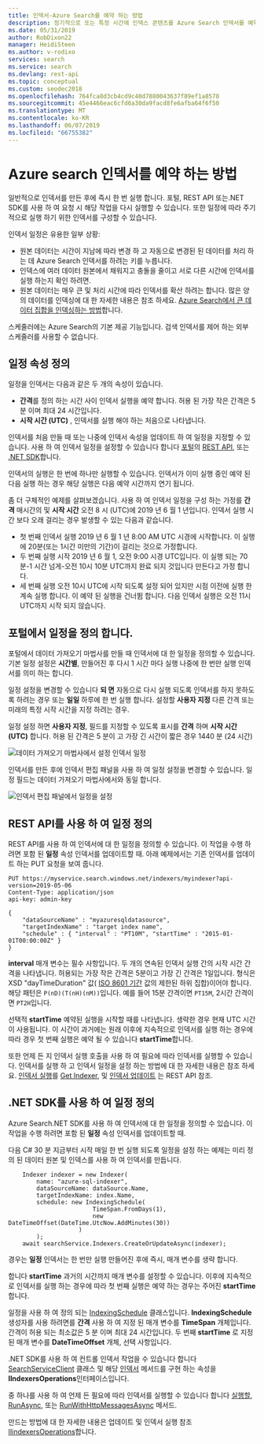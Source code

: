 ```yaml
---
title: 인덱서-Azure Search를 예약 하는 방법
description: 정기적으로 또는 특정 시간에 인덱스 콘텐츠를 Azure Search 인덱서를 예약 합니다.
ms.date: 05/31/2019
author: RobDixon22
manager: HeidiSteen
ms.author: v-rodixo
services: search
ms.service: search
ms.devlang: rest-api
ms.topic: conceptual
ms.custom: seodec2018
ms.openlocfilehash: 764fca8d3cb4cd9c40d7880043637f89ef1a8578
ms.sourcegitcommit: 45e4466eac6cfd6a30da9facd8fe6afba64f6f50
ms.translationtype: MT
ms.contentlocale: ko-KR
ms.lasthandoff: 06/07/2019
ms.locfileid: "66755382"
---
```

# <a name="how-to-schedule-indexers-for-azure-search"></a>Azure search 인덱서를 예약 하는 방법
일반적으로 인덱서를 만든 후에 즉시 한 번 실행 합니다. 포털, REST API 또는.NET SDK를 사용 하 여 요청 시 해당 작업을 다시 실행할 수 있습니다. 또한 일정에 따라 주기적으로 실행 하기 위한 인덱서를 구성할 수 있습니다.

인덱서 일정은 유용한 일부 상황:

* 원본 데이터는 시간이 지남에 따라 변경 하 고 자동으로 변경된 된 데이터를 처리 하는 데 Azure Search 인덱서를 하려는 키를 누릅니다.
* 인덱스에 여러 데이터 원본에서 채워지고 충돌을 줄이고 서로 다른 시간에 인덱서를 실행 하는지 확인 하려면.
* 원본 데이터는 매우 큰 및 처리 시간에 따라 인덱서를 확산 하려는 합니다. 많은 양의 데이터를 인덱싱에 대 한 자세한 내용은 참조 하세요. [Azure Search에서 큰 데이터 집합을 인덱싱하는 방법](search-howto-large-index.md)합니다.

스케줄러에는 Azure Search의 기본 제공 기능입니다. 검색 인덱서를 제어 하는 외부 스케줄러를 사용할 수 없습니다.

## <a name="define-schedule-properties"></a>일정 속성 정의

일정을 인덱서는 다음과 같은 두 개의 속성이 있습니다.
* **간격**를 정의 하는 시간 사이 인덱서 실행을 예약 합니다. 허용 된 가장 작은 간격은 5 분 이며 최대 24 시간입니다.
* **시작 시간 (UTC)** , 인덱서를 실행 해야 하는 처음으로 나타냅니다.

인덱서를 처음 만들 때 또는 나중에 인덱서 속성을 업데이트 하 여 일정을 지정할 수 있습니다. 사용 하 여 인덱서 일정을 설정할 수 있습니다 합니다 [포털](#portal)의 [REST API](#restApi), 또는 [.NET SDK](#dotNetSdk)합니다.

인덱서의 실행은 한 번에 하나만 실행할 수 있습니다. 인덱서가 이미 실행 중인 예약 된 다음 실행 하는 경우 해당 실행은 다음 예약 시간까지 연기 됩니다.

좀 더 구체적인 예제를 살펴보겠습니다. 사용 하 여 인덱서 일정을 구성 하는 가정를 **간격** 매시간의 및 **시작 시간** 오전 8 시 (UTC)에 2019 년 6 월 1 년입니다. 인덱서 실행 시간 보다 오래 걸리는 경우 발생할 수 있는 다음과 같습니다.

* 첫 번째 인덱서 실행 2019 년 6 월 1 년 8:00 AM UTC 시경에 시작합니다. 이 실행에 20분(또는 1시간 미만의 기간)이 걸리는 것으로 가정합니다.
* 두 번째 실행 시작 2019 년 6 월 1, 오전 9:00 시경 UTC입니다. 이 실행 되는 70 분-1 시간 넘게-오전 10시 10분 UTC까지 완료 되지 것입니다 만든다고 가정 합니다.
* 세 번째 실행 오전 10시 UTC에 시작 되도록 설정 되어 있지만 시점 이전에 실행 한 계속 실행 합니다. 이 예약 된 실행을 건너뜀 합니다. 다음 인덱서 실행은 오전 11시 UTC까지 시작 되지 않습니다.

<a name="portal"></a>

## <a name="define-a-schedule-in-the-portal"></a>포털에서 일정을 정의 합니다.

포털에서 데이터 가져오기 마법사를 만들 때 인덱서에 대 한 일정을 정의할 수 있습니다. 기본 일정 설정은 **시간별**, 만들어진 후 다시 1 시간 마다 실행 나중에 한 번만 실행 인덱서를 의미 하는 합니다.

일정 설정을 변경할 수 있습니다 **되 면** 자동으로 다시 실행 되도록 인덱서를 하지 못하도록 하려는 경우 또는 **일일** 하루에 한 번 실행 합니다. 설정할 **사용자 지정** 다른 간격 또는 미래의 특정 시작 시간을 지정 하려는 경우.

일정 설정 하면 **사용자 지정**, 필드를 지정할 수 있도록 표시를 **간격** 하며 **시작 시간 (UTC)** 합니다. 허용 된 간격은 5 분이 고 가장 긴 시간이 짧은 경우 1440 분 (24 시간)

   ![데이터 가져오기 마법사에서 설정 인덱서 일정](media/search-howto-schedule-indexers/schedule-import-data.png "데이터 가져오기 마법사에서 설정 인덱서 일정")

인덱서를 만든 후에 인덱서 편집 패널을 사용 하 여 일정 설정을 변경할 수 있습니다. 일정 필드는 데이터 가져오기 마법사에서와 동일 합니다.

   ![인덱서 편집 패널에서 일정을 설정](media/search-howto-schedule-indexers/schedule-edit.png "인덱서 편집 패널에서 일정을 설정 합니다.")

<a name="restApi"></a>

## <a name="define-a-schedule-using-the-rest-api"></a>REST API를 사용 하 여 일정 정의

REST API를 사용 하 여 인덱서에 대 한 일정을 정의할 수 있습니다. 이 작업을 수행 하려면 포함 된 **일정** 속성 인덱서를 업데이트할 때. 아래 예제에서는 기존 인덱서를 업데이트 하는 PUT 요청을 보여 줍니다.

    PUT https://myservice.search.windows.net/indexers/myindexer?api-version=2019-05-06
    Content-Type: application/json
    api-key: admin-key

    {
        "dataSourceName" : "myazuresqldatasource",
        "targetIndexName" : "target index name",
        "schedule" : { "interval" : "PT10M", "startTime" : "2015-01-01T00:00:00Z" }
    }

**interval** 매개 변수는 필수 사항입니다. 두 개의 연속된 인덱서 실행 간의 시작 시간 간격을 나타냅니다. 허용되는 가장 작은 간격은 5분이고 가장 긴 간격은 1일입니다. 형식은 XSD "dayTimeDuration" 값( [ISO 8601 기간](https://www.w3.org/TR/xmlschema11-2/#dayTimeDuration) 값의 제한된 하위 집합)이어야 합니다. 해당 패턴은 `P(nD)(T(nH)(nM))`입니다. 예를 들어 15분 간격이면 `PT15M`, 2시간 간격이면 `PT2H`입니다.

선택적 **startTime** 예약된 실행을 시작할 때를 나타냅니다. 생략한 경우 현재 UTC 시간이 사용됩니다. 이 시간이 과거에는 원래 이후에 지속적으로 인덱서를 실행 하는 경우에 따라 경우 첫 번째 실행은 예약 될 수 있습니다 **startTime**합니다.

또한 언제 든 지 인덱서 실행 호출을 사용 하 여 필요에 따라 인덱서를 실행할 수 있습니다. 인덱서를 실행 하 고 인덱서 일정을 설정 하는 방법에 대 한 자세한 내용은 참조 하세요. [인덱서 실행](https://docs.microsoft.com/rest/api/searchservice/run-indexer)를 [Get Indexer](https://docs.microsoft.com/rest/api/searchservice/get-indexer), 및 [인덱서 업데이트](https://docs.microsoft.com/rest/api/searchservice/update-indexer) 는 REST API 참조.

<a name="dotNetSdk"></a>

## <a name="define-a-schedule-using-the-net-sdk"></a>.NET SDK를 사용 하 여 일정 정의

Azure Search.NET SDK를 사용 하 여 인덱서에 대 한 일정을 정의할 수 있습니다. 이 작업을 수행 하려면 포함 된 **일정** 속성 인덱서를 업데이트할 때.

다음 C# 30 분 지금부터 시작 매일 한 번 실행 되도록 일정을 설정 하는 예제는 미리 정의 된 데이터 원본 및 인덱스를 사용 하 여 인덱서를 만듭니다.

```
    Indexer indexer = new Indexer(
        name: "azure-sql-indexer",
        dataSourceName: dataSource.Name,
        targetIndexName: index.Name,
        schedule: new IndexingSchedule(
                        TimeSpan.FromDays(1), 
                        new DateTimeOffset(DateTime.UtcNow.AddMinutes(30))
                    )
        );
    await searchService.Indexers.CreateOrUpdateAsync(indexer);
```
경우는 **일정** 인덱서는 한 번만 실행 만들어진 후에 즉시, 매개 변수를 생략 합니다.

합니다 **startTime** 과거의 시간까지 매개 변수를 설정할 수 있습니다. 이후에 지속적으로 인덱서를 실행 하는 경우에 따라 첫 번째 실행은 예약 하는 경우는 주어진 **startTime**합니다.

일정을 사용 하 여 정의 되는 [IndexingSchedule](https://docs.microsoft.com/dotnet/api/microsoft.azure.search.models.indexingschedule?view=azure-dotnet) 클래스입니다. **IndexingSchedule** 생성자를 사용 하려면를 **간격** 사용 하 여 지정 된 매개 변수를 **TimeSpan** 개체입니다. 간격이 허용 되는 최소값은 5 분 이며 최대 24 시간입니다. 두 번째 **startTime** 로 지정 된 매개 변수를 **DateTimeOffset** 개체, 선택 사항입니다.

.NET SDK를 사용 하 여 컨트롤 인덱서 작업을 수 있습니다 합니다 [SearchServiceClient](https://docs.microsoft.com/dotnet/api/microsoft.azure.search.searchserviceclient) 클래스 및 해당 [인덱서](https://docs.microsoft.com/dotnet/api/microsoft.azure.search.searchserviceclient.indexers) 메서드를 구현 하는 속성을 **IIndexersOperations**인터페이스입니다. 

중 하나를 사용 하 여 언제 든 필요에 따라 인덱서를 실행할 수 있습니다 합니다 [실행할](https://docs.microsoft.com/dotnet/api/microsoft.azure.search.indexersoperationsextensions.run), [RunAsync](https://docs.microsoft.com/dotnet/api/microsoft.azure.search.indexersoperationsextensions.runasync), 또는 [RunWithHttpMessagesAsync](https://docs.microsoft.com/dotnet/api/microsoft.azure.search.iindexersoperations.runwithhttpmessagesasync) 메서드.

만드는 방법에 대 한 자세한 내용은 업데이트 및 인덱서 실행 참조 [IIindexersOperations](https://docs.microsoft.com/dotnet/api/microsoft.azure.search.iindexersoperations?view=azure-dotnet)합니다.
